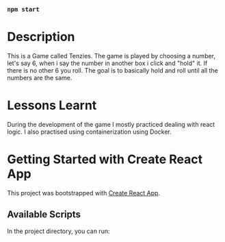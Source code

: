 ### `npm start`

# Description
This is a Game called Tenzies. The game is played by choosing a number, let's say 6, when i say the number in another box i click and "hold" it. If there is no other 6 you roll. The goal is to basically hold and roll until all the numbers are the same.

# Lessons Learnt
During the development of the game I mostly practiced dealing with react logic.
I also practised using containerization using Docker.

# Getting Started with Create React App

This project was bootstrapped with [Create React App](https://github.com/facebook/create-react-app).

## Available Scripts

In the project directory, you can run:
